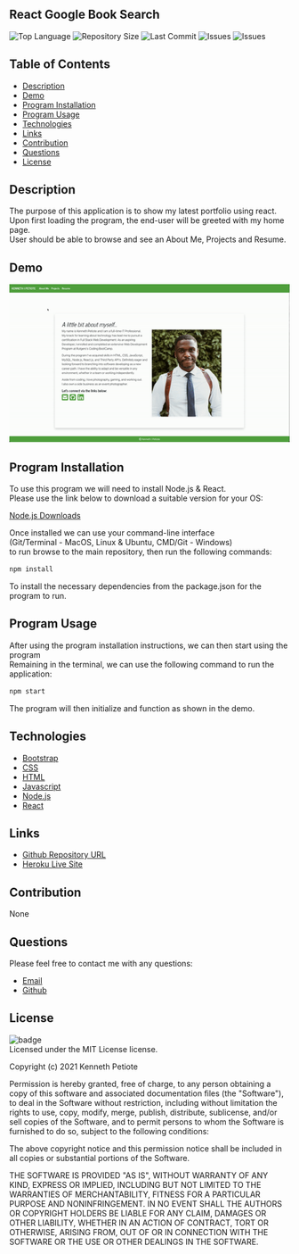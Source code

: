 ## React Google Book Search
![Top Language](https://img.shields.io/github/languages/top/Kpetiote/React-Portfolio)
![Repository Size](https://img.shields.io/github/repo-size/Kpetiote/React-Portfolio)
![Last Commit](https://img.shields.io/github/last-commit/Kpetiote/React-Portfolio)
![Issues](https://img.shields.io/github/issues/Kpetiote/React-Portfolio)
![Issues](https://img.shields.io/github/issues/Kpetiote/React-Portfolio)

## Table of Contents
* [Description](#description)
* [Demo](#demo)
* [Program Installation](#program-installation)
* [Program Usage](#program-usage)
* [Technologies](#technologies)
* [Links](#links)
* [Contribution](#contribution)
* [Questions](#questions)
* [License](#license)

## Description
The purpose of this application is to show my latest portfolio using react.\
Upon first loading the program, the end-user will be greeted with my home page.\
User should be able to browse and see an About Me, Projects and Resume.

## Demo
![Alt text](client/src/utils/images/react-portfolio.gif "React-Portfolio")

## Program Installation
To use this program we will need to install Node.js & React.\
Please use the link below to download a suitable version for your OS:

[Node.js Downloads](https://nodejs.org/en/download/)

Once installed we can use your command-line interface\
(Git/Terminal - MacOS, Linux & Ubuntu, CMD/Git - Windows)\
to run browse to the main repository, then run the following commands:

```bash
npm install
```

To install the necessary dependencies from the package.json for the program to run.

## Program Usage
After using the program installation instructions, we can then start using the program\
Remaining in the terminal, we can use the following command to run the application:

```bash
npm start
```

The program will then initialize and function as shown in the demo.

## Technologies
- [Bootstrap](https://getbootstrap.com/)
- [CSS](https://developer.mozilla.org/en-US/docs/Web/CSS)
- [HTML](https://developer.mozilla.org/en-US/docs/Web/HTML)
- [Javascript](https://www.javascript.com/)
- [Node.js](https://nodejs.org/en/about/)
- [React](https://reactjs.org/)

## Links
- [Github Repository URL](https://github.com/Kpetiote/React-Portfolio)
- [Heroku Live Site](https://kenpet-react-google-booksearch.herokuapp.com/)
## Contribution
None

## Questions
Please feel free to contact me with any questions:
- [Email](mailto:kenneth.petiote@gmail.com)
- [Github](https://github.com/Kpetiote)

## License
![badge](https://img.shields.io/badge/license-MIT-yellow)
<br />
Licensed under the MIT License license.

Copyright (c) 2021 Kenneth Petiote

Permission is hereby granted, free of charge, to any person obtaining a copy
of this software and associated documentation files (the "Software"), to deal
in the Software without restriction, including without limitation the rights
to use, copy, modify, merge, publish, distribute, sublicense, and/or sell
copies of the Software, and to permit persons to whom the Software is
furnished to do so, subject to the following conditions:

The above copyright notice and this permission notice shall be included in all
copies or substantial portions of the Software.

THE SOFTWARE IS PROVIDED "AS IS", WITHOUT WARRANTY OF ANY KIND, EXPRESS OR
IMPLIED, INCLUDING BUT NOT LIMITED TO THE WARRANTIES OF MERCHANTABILITY,
FITNESS FOR A PARTICULAR PURPOSE AND NONINFRINGEMENT. IN NO EVENT SHALL THE
AUTHORS OR COPYRIGHT HOLDERS BE LIABLE FOR ANY CLAIM, DAMAGES OR OTHER
LIABILITY, WHETHER IN AN ACTION OF CONTRACT, TORT OR OTHERWISE, ARISING FROM,
OUT OF OR IN CONNECTION WITH THE SOFTWARE OR THE USE OR OTHER DEALINGS IN THE
SOFTWARE.